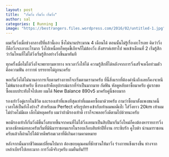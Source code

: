 ```yaml
---
layout: post
title:  "เริ่มวิ่ง เริ่มวิ่ง เริ่มวิ่ง"
author: sal
categories: [ Running ]
image: "https://bestrangers.files.wordpress.com/2016/02/untitled-1.jpg"
---
```


ผมเริ่มวิ่งเมื่อช่วงกลางปีที่แล้วนี้เอง ซึ่งไม่นานประมาณ 4 เดือนได้ ตอนนั้นไม่รู้เรื่องอะไรเลย คิดว่าวิ่งก็คือวิ่งจะเอาอะไรมาก วิ่งไปเหนื่อยก็หยุดขี้เกียจก็ไม่ต้องวิ่ง สังสรรค์เฮฮาไป พอเข้าเดือนที่ 2 เริ่มรู้สึกว่าวันไหนที่ไม่ได้วิ่งเริ่มรู้สึกอย่างวิ่งขึ้นมาทันที

ทุกครั้งเมื่อไม่ได้วิ่งก็จะพยายามหาทาง หาเวลาวิ่งให้ได้ ความรู้สึกที่ได้หลังจากการวิ่งเสร็จเหงื่อท่วมตัวคือความฟิน อาาาาห์ บรรยายไม่ถูกนะครับ

พอเริ่มวิ่งได้ไม่นานอาการเจ็บตามร่างกายก็จะเริ่มตามเรามาครับ ที่นี้สิ่งแรกที่ต้องคำนึงถึงเลยก็คงจะหนีไม่พ้นรองเท้าครับ ซึ่งรองเท้าคืออุปกรณ์แรกที่จำเป็นมากมาย กัดฟัน หัลหูหลับตาซื้อมาครับ คู่แรกขอซื้อแบบประทับใจไปเลย ผมได้ New Balance 890v5 มาครับคู่นี้ชอบมาก

รองเท้าวิ่งคู่แรกในชีวิต และรองเท้าที่แพงทีสุดเท่าที่ผมเคยซื้อมาด้วยครับ ถามว่าซื้อมาตั้งแพงขนาดนี้เวลาใส่เป็นยังไงบ้าง? สำหรับผม Perfect ครับรูปทรงเข้ากับเท้าผมพอดีเป๊ะ ใส่วิ่งยาว 20km เท้าผมไม่ปวดไม่มีผล เล็กไม่หลุดครับ ผมว่าถ้ามีรองเท้าดี เราก็จะพลอยวิ่งดีตามไปด้วยนะครับ

พอมีรองเท้าก็เริ่มวิ่งดีขึ้นวื่งสบายขึ้นจากคนที่ไม่ได้วิ่งเลยมาเป็นสิบปีมาเริ่มวิ่งใหม่ก็คงต้องหารายการวิ่งมาลงซักหน่อยละครับเริ่มที่มินิมาราธอนแรกในรอบเกือบสิบห้าปีที่งาน กระซิบรัก คูโบต้า น่านมาราธอน ครับแล้วก็ผ่านไปได้ด้วยดีพร้อมเวลาที่ดีเกินความคาดหมาย

หลังจากนั้นมากชีวิตผมเปลี่ยนไปมาก ต้องขอบคุณคนที่ชักชวนให้มาวิ่ง ร่างกายแข็งแรงขึ้น ห่างจากเหล้าเบียร์ไปเยอะมาก การวิ่งดีจริงๆครับ ผมยืนยัน!!!!